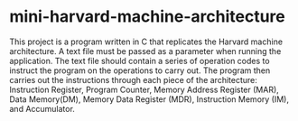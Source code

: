 # mini-harvard-machine-architecture
This project is a program written in C that replicates the Harvard machine architecture. A text file must be passed as a parameter when running the application. The text file should contain a series of operation codes to instruct the program on the operations to carry out. The program then carries out the instructions through each piece of the architecture: Instruction Register, Program Counter, Memory Address Register (MAR), Data Memory(DM), Memory Data Register (MDR), Instruction Memory (IM), and Accumulator.
